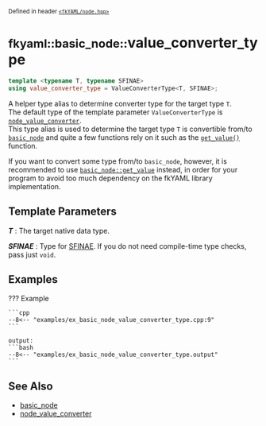 <small>Defined in header [`<fkYAML/node.hpp>`](https://github.com/fktn-k/fkYAML/blob/develop/include/fkYAML/node.hpp)</small>

# <small>fkyaml::basic_node::</small>value_converter_type

```cpp
template <typename T, typename SFINAE>
using value_converter_type = ValueConverterType<T, SFINAE>;
```

A helper type alias to determine converter type for the target type `T`.  
The default type of the template parameter `ValueConverterType` is [`node_value_converter`](../node_value_converter/index.md).  
This type alias is used to determine the target type `T` is convertible from/to [`basic_node`](index.md) and quite a few functions rely on it such as the [`get_value()`](get_value.md) function.  

If you want to convert some type from/to `basic_node`, however, it is recommended to use [`basic_node::get_value`](get_value.md) instead, in order for your program to avoid too much dependency on the fkYAML library implementation.  

## **Template Parameters**

***T***
: The target native data type.

***SFINAE***
: Type for [SFINAE](https://en.cppreference.com/w/cpp/language/sfinae). If you do not need compile-time type checks, pass just `void`.

## **Examples**

??? Example

    ```cpp
    --8<-- "examples/ex_basic_node_value_converter_type.cpp:9"
    ```

    output:
    ```bash
    --8<-- "examples/ex_basic_node_value_converter_type.output"
    ```

## **See Also**

* [basic_node](index.md)
* [node_value_converter](../node_value_converter/index.md)
